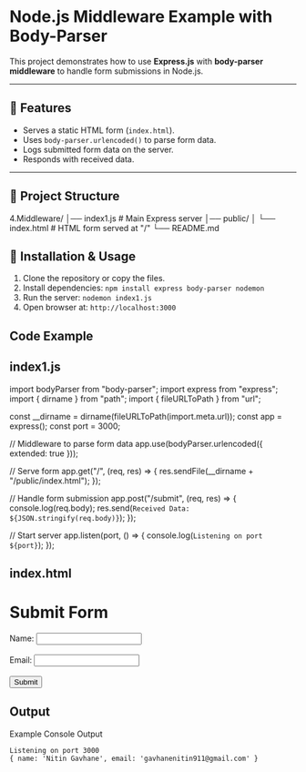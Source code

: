 # Node.js Middleware Example with Body-Parser

This project demonstrates how to use **Express.js** with **body-parser middleware** to handle form submissions in Node.js.

---

## 📌 Features
- Serves a static HTML form (`index.html`).
- Uses `body-parser.urlencoded()` to parse form data.
- Logs submitted form data on the server.
- Responds with received data.

---

## 📂 Project Structure
4.Middleware/
│── index1.js # Main Express server
│── public/
│ └── index.html # HTML form served at "/"
└── README.md

## 🚀 Installation & Usage
1. Clone the repository or copy the files.
2. Install dependencies:
   ```npm install express body-parser nodemon```
3. Run the server: ```nodemon index1.js```
4. Open browser at: ```http://localhost:3000```


## Code Example
## index1.js
import bodyParser from "body-parser";
import express from "express";
import { dirname } from "path";
import { fileURLToPath } from "url";

const __dirname = dirname(fileURLToPath(import.meta.url));
const app = express();
const port = 3000;

// Middleware to parse form data
app.use(bodyParser.urlencoded({ extended: true }));

// Serve form
app.get("/", (req, res) => {
  res.sendFile(__dirname + "/public/index.html");
});

// Handle form submission
app.post("/submit", (req, res) => {
  console.log(req.body);
  res.send(`Received Data: ${JSON.stringify(req.body)}`);
});

// Start server
app.listen(port, () => {
  console.log(`Listening on port ${port}`);
});




## index.html
<!DOCTYPE html>
<html>
<head>
  <title>Form Example</title>
</head>
<body>
  <h1>Submit Form</h1>
  <form action="/submit" method="POST">
    <label>Name:</label>
    <input type="text" name="name" />
    <br /><br />
    <label>Email:</label>
    <input type="email" name="email" />
    <br /><br />
    <button type="submit">Submit</button>
  </form>
</body>
</html>




## Output
Example Console Output
```
Listening on port 3000
{ name: 'Nitin Gavhane', email: 'gavhanenitin911@gmail.com' }
```
